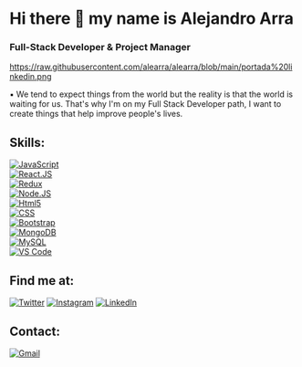 # Hi there 👋 my name is Alejandro Arra 
### Full-Stack Developer & Project Manager

https://raw.githubusercontent.com/alearra/alearra/blob/main/portada%20linkedin.png

▪️ We tend to expect things from the world but the reality is that the world is waiting for us. That's why I'm on my Full Stack Developer path, I want to create things that help improve people's lives.

## Skills:

[![JavaScript](https://img.shields.io/badge/JavaScript-F7DF1E?style=for-the-badge&logo=javascript&logoColor=black)]()
<br>
[![React.JS](https://img.shields.io/badge/React-20232A?style=for-the-badge&logo=react&logoColor=61DAFB)]()
<br>
[![Redux](https://img.shields.io/badge/Redux-593D88?style=for-the-badge&logo=redux&logoColor=white)]()
<br>
[![Node.JS](https://img.shields.io/badge/Node.JS-339933?style=for-the-badge&logo=node.js&logoColor=white&labelColor=101010)]()
<br>
[![Html5](https://img.shields.io/badge/HTML5-E34F26?style=for-the-badge&logo=html5&logoColor=white)]()
<br>
[![CSS](https://img.shields.io/badge/CSS-239120?&style=for-the-badge&logo=css3&logoColor=white)]()
<br>
[![Bootstrap](https://img.shields.io/badge/Bootstrap-563D7C?style=for-the-badge&logo=bootstrap&logoColor=white)]()
<br>
[![MongoDB](https://img.shields.io/badge/MongoDB-47A248?style=for-the-badge&logo=mongodb&logoColor=white&labelColor=101010)]()
<br>
[![MySQL](https://img.shields.io/badge/MySQL-4479A1?style=for-the-badge&logo=mysql&logoColor=white&labelColor=101010)]()
<br>
[![VS Code](https://img.shields.io/badge/Visual_Studio_Code-0078D4?style=for-the-badge&logo=visual%20studio%20code&logoColor=white)]()


## Find me at:
[![Twitter](https://img.shields.io/badge/Twitter-@_alearra-1DA1F2?style=for-the-badge&logo=twitter&logoColor=white&labelColor=101010)](https://twitter.com/_alearra)
[![Instagram](https://img.shields.io/badge/Instagram-@alejandroarra-E4405F?style=for-the-badge&logo=instagram&logoColor=white&labelColor=101010)](https://instagram.com/alejandroarra)
[![LinkedIn](https://img.shields.io/badge/LinkedIn-Alejandro_Arra-0077B5?style=for-the-badge&logo=linkedin&logoColor=white&labelColor=101010)](https://www.linkedin.com/in/alejandro-arra-92b305242/)

## Contact:

[![Gmail](https://img.shields.io/badge/Gmail-D14836?style=for-the-badge&logo=gmail&logoColor=white)]()



<!--
**alearra/alearra** is a ✨ _special_ ✨ repository because its `README.md` (this file) appears on your GitHub profile.

Here are some ideas to get you started:

- 🔭 I’m currently working on ...
- 🌱 I’m currently learning ...
- 👯 I’m looking to collaborate on ...
- 🤔 I’m looking for help with ...
- 💬 Ask me about ...
- 📫 How to reach me: ...
- 😄 Pronouns: ...
- ⚡ Fun fact: ...
-->
